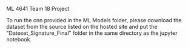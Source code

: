 ML 4641 Team 18 Project

To run the cnn provided in the ML Models folder, please download the dataset from the source listed on the hosted site and put the "Dateset_Signature_Final" folder in the same directory as the jupyter notebook.